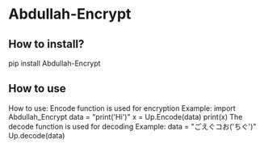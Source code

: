 # Abdullah-Encrypt
## How to install?
 pip install Abdullah-Encrypt
## How to use
 How to use:
         Encode function is used for encryption
          Example:
            import Abdullah_Encrypt
            data = "print('Hi')"
            x = Up.Encode(data)
            print(x)
         The decode function is used for decoding
          Example:
            data = "ごえぐコお('ちぐ')"
            Up.decode(data)
            
